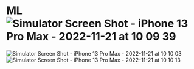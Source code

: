 # ML![Simulator Screen Shot - iPhone 13 Pro Max - 2022-11-21 at 10 09 39](https://user-images.githubusercontent.com/86178881/203055079-408d718e-d549-4625-998a-d5b392bef99f.png)
![Simulator Screen Shot - iPhone 13 Pro Max - 2022-11-21 at 10 10 03](https://user-images.githubusercontent.com/86178881/203055100-b1f03bf2-c67a-48d9-961e-b9683d2960a5.png)
![Simulator Screen Shot - iPhone 13 Pro Max - 2022-11-21 at 10 10 13](https://user-images.githubusercontent.com/86178881/203055108-bae6e3e1-8ead-4be0-8ec8-874c4d35b381.png)
